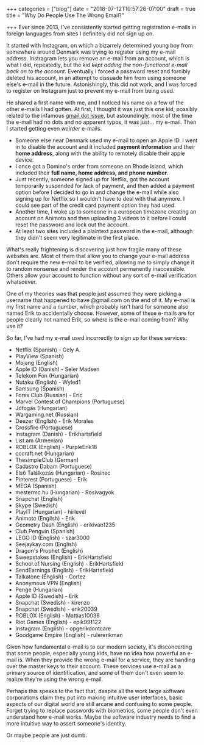 +++
categories = ["blog"]
date = "2018-07-12T10:57:26-07:00"
draft = true
title = "Why Do People Use The Wrong Email?"

+++
Ever since 2013, I've consistently started getting registration e-mails in foreign languages from sites I definitely did not sign up on. 

It started with Instagram, on which a bizarrely determined young boy from somewhere around Denmark was trying to register using my e-mail address. Instragram lets you remove an e-mail from an account, which is what I did, repeatedly, but the kid _kept adding the non-functional e-mail back on to the account_. Eventually I forced a password reset and forcibly deleted his account, in an attempt to dissuade him from using someone else's e-mail in the future. Astonishingly, this did not work, and I was forced to register on Instagram just to prevent my e-mail from being used.

He shared a first name with me, and I noticed his name on a few of the other e-mails I had gotten. At first, I thought it was just this one kid, possibly related to the infamous [gmail dot issue](https://support.google.com/mail/answer/7436150?hl=en), but astoundingly, most of the time the e-mail had no dots and no apparent typos, it was just... my e-mail. Then I started getting even _weirder_ e-mails.

* Someone else near Denmark used my e-mail to open an Apple ID. I went in to disable the account and it included **payment information** and their **home address**, along with the ability to remotely disable their apple device.
* I once got a Domino's order from someone on Rhode Island, which included their **full name, home address, and phone number**.
* Just recently, someone signed up for Netflix, got the account temporarily suspended for lack of payment, and then added a payment option before I decided to go in and change the e-mail while also signing up for Netflix so I wouldn't have to deal with that anymore. I could see part of the credit card payment option they had used.
* Another time, I woke up to someone in a european timezone creating an account on Animoto and then uploading 3 videos to it before I could reset the password and lock out the account.
* At least two sites included a plaintext password in the e-mail, although they didn't seem very legitimate in the first place.

What's really frightening is discovering just how fragile many of these websites are. Most of them that allow you to change your e-mail address don't require the new e-mail to be verified, allowing me to simply change it to random nonsense and render the account permanently inaccessible. Others allow your account to function without any sort of e-mail verification whatsoever.

One of my theories was that people just assumed they were picking a username that happened to have @gmail.com on the end of it. My e-mail is my first name and a number, which probably isn't hard for someone also named Erik to accidentally choose. However, some of these e-mails are for people clearly not named Erik, so where is the e-mail coming from? Why use it?

So far, I've had my e-mail used incorrectly to sign up for these services:

* Netflix (Spanish) - Cely A.
* PlayView (Spanish)
* Mojang (English)
* Apple ID (Danish) - Seier Madsen
* Telekom Fon (Hungarian)
* Nutaku (English) - Wyled1
* Samsung (Spanish)
* Forex Club (Russian) - Eric
* Marvel Contest of Champions (Portuguese)
* Jófogás (Hungarian)
* Wargaming.net (Russian)
* Deezer (English) - Erik Morales
* Crossfire (Portuguese)
* Instagram (Danish) - Erikhartsfield
* List.am (Armenian)
* ROBLOX (English) - PurpleErik18
* cccraft.net (Hungarian)
* ThesimpleClub (German)
* Cadastro Dabam (Portuguese)
* Első Találkozás (Hungarian) - Rosinec
* Pinterest (Portuguese) - Erik
* MEGA (Spanish)
* mestermc.hu (Hungarian) - Rosivagyok
* Snapchat (English)
* Skype (Swedish)
* PlayIT (Hungarian) - hírlevél
* Animoto (English) - Erik
* Geometry Dash (English) - erikivan1235
* Club Penguin (Spanish)
* LEGO ID (English) - szar3000
* Seejaykay.com (English)
* Dragon's Prophet (English)
* Sweepstakes (English) - ErikHartsfield
* School.of.Nursing (English) - ErikHartsfield
* SendEarnings (English) - ErikHartsfield
* Talkatone (English) - Cortez
* Anonymous VPN (English)
* Penge (Hungarian)
* Apple ID (Swedish) - Erik
* Snapchat (Swedish) - kirenzo
* Snapchat (Swedish) - erik20039
* ROBLOX (English) - Mattias10036
* Riot Games (English) - epik991122
* Instagram (English) - opgerikdontcare
* Goodgame Empire (English) - rulererikman

Given how fundamental e-mail is to our modern society, it's disconcerting that some people, especially young kids, have no idea how powerful an e-mail is. When they provide the wrong e-mail for a service, they are handing over the master keys to their account. These services use e-mail as a primary source of identification, and some of them don't even seem to realize they're using the wrong e-mail.

Perhaps this speaks to the fact that, despite all the work large software corporations claim they put into making intuitive user interfaces, basic aspects of our digital world are still arcane and confusing to some people. Forget trying to replace passwords with biometrics, some people don't even understand how e-mail works. Maybe the software industry needs to find a more intuitive way to assert someone's identity.

Or maybe people are just dumb.